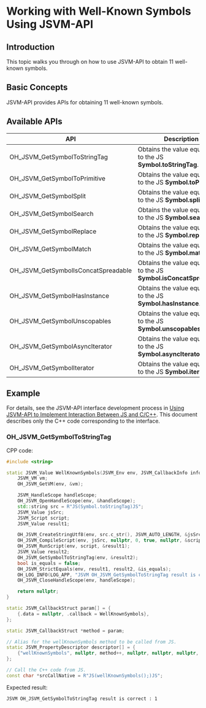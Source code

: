 # Working with Well-Known Symbols Using JSVM-API
<!--Kit: NDK Development-->
<!--Subsystem: arkcompiler-->
<!--Owner: @yuanxiaogou; @string_sz-->
<!--Designer: @knightaoko-->
<!--Tester: @test_lzz-->
<!--Adviser: @fang-jinxu-->

## Introduction

This topic walks you through on how to use JSVM-API to obtain 11 well-known symbols.

## Basic Concepts

JSVM-API provides APIs for obtaining 11 well-known symbols.

## Available APIs

| API                                   | Description                      |
|----------------------------------------|--------------------------------|
| OH_JSVM_GetSymbolToStringTag           | Obtains the value equivalent to the JS **Symbol.toStringTag**. |
| OH_JSVM_GetSymbolToPrimitive           | Obtains the value equivalent to the JS **Symbol.toPrimitive**. |
| OH_JSVM_GetSymbolSplit                 | Obtains the value equivalent to the JS **Symbol.split**.  |
| OH_JSVM_GetSymbolSearch                | Obtains the value equivalent to the JS **Symbol.search**.  |
| OH_JSVM_GetSymbolReplace               | Obtains the value equivalent to the JS **Symbol.replace**.  |
| OH_JSVM_GetSymbolMatch                 | Obtains the value equivalent to the JS **Symbol.match**.  |
| OH_JSVM_GetSymbolIsConcatSpreadable    | Obtains the value equivalent to the JS **Symbol.isConcatSpreadable**.  |
| OH_JSVM_GetSymbolHasInstance           | Obtains the value equivalent to the JS **Symbol.hasInstance**.  |
| OH_JSVM_GetSymbolUnscopables           | Obtains the value equivalent to the JS **Symbol.unscopables**.  |
| OH_JSVM_GetSymbolAsyncIterator         | Obtains the value equivalent to the JS **Symbol.asyncIterator**.  |
| OH_JSVM_GetSymbolIterator              | Obtains the value equivalent to the JS **Symbol.iterator**.  |

## Example

For details, see the JSVM-API interface development process in [Using JSVM-API to Implement Interaction Between JS and C/C++](use-jsvm-process.md). This document describes only the C++ code corresponding to the interface.

### OH_JSVM_GetSymbolToStringTag

CPP code:

```cpp
#include <string>

static JSVM_Value WellKnownSymbols(JSVM_Env env, JSVM_CallbackInfo info) {
    JSVM_VM vm;
    OH_JSVM_GetVM(env, &vm);

    JSVM_HandleScope handleScope;
    OH_JSVM_OpenHandleScope(env, &handleScope);
    std::string src = R"JS(Symbol.toStringTag)JS";
    JSVM_Value jsSrc;
    JSVM_Script script;
    JSVM_Value result1;

    OH_JSVM_CreateStringUtf8(env, src.c_str(), JSVM_AUTO_LENGTH, &jsSrc);
    OH_JSVM_CompileScript(env, jsSrc, nullptr, 0, true, nullptr, &script);
    OH_JSVM_RunScript(env, script, &result1);
    JSVM_Value result2;
    OH_JSVM_GetSymbolToStringTag(env, &result2);
    bool is_equals = false;
    OH_JSVM_StrictEquals(env, result1, result2, &is_equals);
    OH_LOG_INFO(LOG_APP, "JSVM OH_JSVM_GetSymbolToStringTag result is correct : %{public}d\n", is_equals);
    OH_JSVM_CloseHandleScope(env, handleScope);

    return nullptr;
}

static JSVM_CallbackStruct param[] = {
    {.data = nullptr, .callback = WellKnownSymbols},
};

static JSVM_CallbackStruct *method = param;

// Alias for the wellKnownSymbols method to be called from JS.
static JSVM_PropertyDescriptor descriptor[] = {
    {"wellKnownSymbols", nullptr, method++, nullptr, nullptr, nullptr, JSVM_DEFAULT},
};

// Call the C++ code from JS.
const char *srcCallNative = R"JS(wellKnownSymbols();)JS";

```

Expected result:
```
JSVM OH_JSVM_GetSymbolToStringTag result is correct : 1
```
